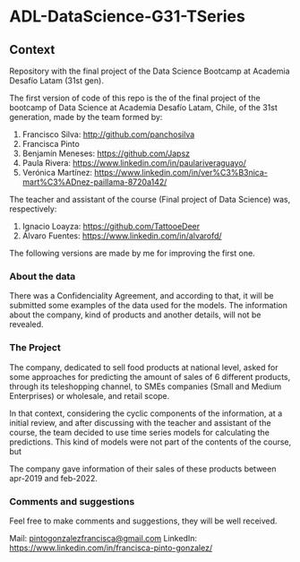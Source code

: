 # ADL-DataScience-G31-TSeries

## Context

Repository with the final project of the Data Science Bootcamp at Academia Desafío Latam (31st gen).

The first version of code of this repo is the  of the final project of the bootcamp of Data Science at Academia Desafío Latam, Chile, of the 31st generation, made by the team formed by:

1. Francisco Silva: http://github.com/panchosilva
2. Francisca Pinto
3. Benjamín Meneses: https://github.com/Japsz
4. Paula Rivera: https://www.linkedin.com/in/paulariveraguayo/
5. Verónica Martínez: https://www.linkedin.com/in/ver%C3%B3nica-mart%C3%ADnez-paillama-8720a142/

The teacher and assistant of the course (Final project of Data Science) was, respectively:
1. Ignacio Loayza: https://github.com/TattooeDeer
2. Álvaro Fuentes: https://www.linkedin.com/in/alvarofd/

The following versions are made by me for improving the first one.

### About the data

There was a Confidenciality Agreement, and according to that, it will be submitted some examples of the data used for the models. The information about the company, kind of products and another details, will not be revealed.

### The Project

The company, dedicated to sell food products at national level, asked for some approaches for predicting the amount of sales of 6 different products, through its teleshopping channel, to SMEs companies (Small and Medium Enterprises) or wholesale, and retail scope.

In that context, considering the cyclic components of the information, at a initial review, and after discussing with the teacher and assistant of the course, the team decided to use time series models for calculating the predictions. This kind of models were not part of the contents of the course, but

The company gave information of their sales of these products between apr-2019 and feb-2022.

### Comments and suggestions

Feel free to make comments and suggestions, they will be well received.

Mail: pintogonzalezfrancisca@gmail.com
LinkedIn: https://www.linkedin.com/in/francisca-pinto-gonzalez/

